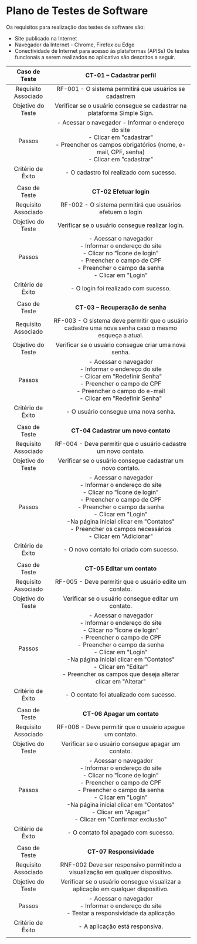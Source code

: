 # Plano de Testes de Software

Os requisitos para realização dos testes de software são:
* Site publicado na Internet
* Navegador da Internet - Chrome, Firefox ou Edge
* Conectividade de Internet para acesso às plataformas (APISs)
Os testes funcionais a serem realizados no aplicativo são descritos a seguir.

| Caso de Teste 	| **CT-01 – Cadastrar perfil** 	|
|:---:	|:---:	|
|	Requisito Associado 	| RF-001 - O sistema permitirá que usuários se cadastrem |
| Objetivo do Teste 	| Verificar se o usuário consegue se cadastrar na plataforma Simple Sign. |
| Passos 	| - Acessar o navegador - Informar o endereço do site <br> - Clicar em "cadastrar" <br> - Preencher os campos obrigatórios (nome, e-mail, CPF, senha) <br> - Clicar em "cadastrar" |
|Critério de Êxito | - O cadastro foi realizado com sucesso. |
|  	|  	|
| Caso de Teste 	| **CT-02  Efetuar login**	|
|Requisito Associado | RF-002	- O sistema permitirá que usuários efetuem o login |
| Objetivo do Teste 	| Verificar se o usuário consegue realizar login. |
| Passos 	| - Acessar o navegador <br> - Informar o endereço do site <br> - Clicar no "Ícone de login" <br> - Preencher o campo de CPF <br> - Preencher o campo da senha <br> - Clicar em "Login" |
|Critério de Êxito | - O login foi realizado com sucesso. |
|  	|  	|
| Caso de Teste | **CT-03 – Recuperação de senha** |
|Requisito Associado | RF-003 - O sistema deve permitir que o usuário cadastre uma nova senha caso o mesmo esqueça a atual.	|
|Objetivo do Teste | Verificar se o usuário consegue criar uma nova senha. |
|Passos | - Acessar o navegador <br> - Informar o endereço do site <br> - Clicar em "Redefinir Senha" <br> - Preencher o campo de CPF <br> -  Preencher o campo do e-mail <br> - Clicar em "Redefinir Senha" |
|Critério de Êxito | - O usuário consegue uma nova senha.  |
|  	|  	|
| Caso de Teste 	| **CT-04  Cadastrar um novo contato**	|
|Requisito Associado | RF-004	- Deve permitir que o usuário cadastre um novo contato. |
| Objetivo do Teste 	| Verificar se o usuário consegue cadastrar um novo contato. |
| Passos 	| - Acessar o navegador <br> - Informar o endereço do site <br> - Clicar no "Ícone de login" <br> - Preencher o campo de CPF <br> - Preencher o campo da senha <br> - Clicar em "Login" <br> -Na página inicial clicar em "Contatos" <br> - Preencher os campos necessários <br> - Clicar em "Adicionar" |
|Critério de Êxito | - O novo contato foi criado com sucesso. |
|  	|  	|
| Caso de Teste 	| **CT-05  Editar um contato**	|
|Requisito Associado | RF-005	- Deve permitir que o usuário edite um contato. |
| Objetivo do Teste 	| Verificar se o usuário consegue editar um contato. |
| Passos 	| - Acessar o navegador <br> - Informar o endereço do site <br> - Clicar no "Ícone de login" <br> - Preencher o campo de CPF <br> - Preencher o campo da senha <br> - Clicar em "Login" <br> -Na página inicial clicar em "Contatos" <br> - Clicar em "Editar" <br> - Preencher os campos que deseja alterar <br> clicar em "Alterar" |
|Critério de Êxito | - O contato foi atualizado com sucesso. |
|  	|  	|
| Caso de Teste 	| **CT-06  Apagar um contato**	|
|Requisito Associado | RF-006	- Deve permitir que o usuário apague um contato. |
| Objetivo do Teste 	| Verificar se o usuário consegue apagar um contato. |
| Passos 	| - Acessar o navegador <br> - Informar o endereço do site <br> - Clicar no "Ícone de login" <br> - Preencher o campo de CPF <br> - Preencher o campo da senha <br> - Clicar em "Login" <br> -Na página inicial clicar em "Contatos" <br> - Clicar em "Apagar" <br> - Clicar em "Confirmar exclusão"  |
|Critério de Êxito | - O contato foi apagado com sucesso. |
|  	|  	|
| Caso de Teste 	| **CT-07  Responsividade**	|
|Requisito Associado | RNF-002 	Deve ser responsivo permitindo a visualização em qualquer dispositivo. |
| Objetivo do Teste 	| Verificar se o usuário consegue visualizar a aplicação em qualquer dispositivo. |
| Passos 	| - Acessar o navegador <br> - Informar o endereço do site <br> - Testar a responsividade da aplicação <br> |
|Critério de Êxito | - A aplicação está responsiva. |
|  	|  	|

